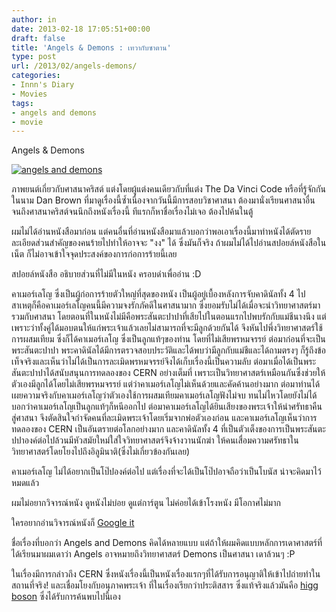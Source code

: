 ```yaml
---
author: in
date: 2013-02-18 17:05:51+00:00
draft: false
title: 'Angels & Demons : เทวากับซาตาน'
type: post
url: /2013/02/angels-demons/
categories:
- Innn's Diary
- Movies
tags:
- angels and demons
- movie
---
```


Angels & Demons

[![angels and demons](https://www.innnblog.com/wp-content/uploads/2013/02/cats.jpg)
](https://www.innnblog.com/wp-content/uploads/2013/02/cats.jpg)

ภาพยนต์เกี่ยวกับศาสนาคริสต์ แต่งโดยผู้แต่งคนเดียวกับที่แต่ง The Da Vinci Code หรือที่รู้จักกันในนาม Dan Brown ที่มาดูเรื่องนี้ซ้ำเนื่องจากวันนี้มีการสอบวิชาศาสนา ต้องมานั่งเรียนศาสนาอื่น จนถึงศาสนาคริสต์จนนึกถึงหนังเรื่องนี้ ทีแรกก็หาชื่อเรื่องไม่เจอ ต้องไปค้นในตู้

ผมไม่ได้อ่านหนังสือมาก่อน แต่คนอื่นที่อ่านหนังสือมาแล้วบอกว่าพอเอาเรื่องนี้มาทำหนังได้ตัดรายละเอียดส่วนสำคัญของคนร้ายไปทำให้อาจจะ "งง" ได้ ซึ่งมันก็จริง ถ้าผมไม่ได้ไปอ่านสปอยล์หนังสือในเน็ต ก็ไม่อาจเข้าใจจุดประสงค์ของการก่อการร้ายนี้เลย

สปอยล์หนังสือ อธิบายส่วนที่ไม่มีในหนัง ครอบดำเพื่ออ่าน :D

คาเมอร์เลโญ ซึ่งเป็นผู้ก่อการร้ายตัวใหญ่ที่สุดของหนัง เป็นผู้อยู่เบื้องหลังการจับคาดินัลทั้ง 4 ไป สาเหตุก็คือคาเมอร์เลโญคนนี้มีความจงรักภัคดีในศาสนามาก ซึ่งยอมรับไม่ได้เมื่อจะนำวิทยาศาสตร์มารวมกับศาสนา โดยตอนที่ในหนังไม่มีคือพระสันตะปาปาที่เสียไปในตอนแรกไปพบรักกับแม่ชีนางนึง แต่เพราะว่าทั้งคู่ได้มอบตนให้แก่พระเจ้าแล้วเลยไม่สามารถที่จะมีลูกด้วยกันได้ จึงหันไปพึ่งวิทยาศาสตร์ใช้การผสมเทียม ซึ่งก็ได้คาเมอร์เลโญ ซึ่งเป็นลูกแท้ๆของท่าน โดยที่ไม่เสียพรหมจรรย์ ต่อมาก่อนที่จะเป็นพระสันตะปาปา พระคาดินัลได้มีการตรวจสอบประวัติและได้พบว่ามีลูกกับแม่ชีและได้ถามตรงๆ ก็รู้ถึงข้อเท็จจริงและเห็นว่าไม่ได้เป็นการละเมิดพรหมจรรย์จึงได้เก็บเรื่องนี้เป็นความลับ ต่อมาเมื่อได้เป็นพระสันตะปาปาได้สนับสนุนการทดลองของ CERN อย่างเต็มที่ เพราะเป็นวิทยาศาสตร์เหมือนกันซึ่งช่วยให้ตัวเองมีลูกได้โดยไม่เสียพรหมจรรย์ แต่ว่าคาเมอร์เลโญไม่เห็นด้วยและคัดค้านอย่างมาก ต่อมาท่านได้เผยความจริงกับคาเมอร์เลโญว่าตัวเองใช้การผสมเทียมคาเมอร์เลโญฟังไม่จบ ทนไม่ไหวโดยยังไม่ได้บอกว่าคาเมอร์เลโญเป็นลูกแท้ๆก็หนีออกไป ต่อมาคาเมอร์เลโญได้ยินเสียงของพระเจ้าให้นำศรัทธาคืนสู่ศาสนา จึงตัดสินใจกำจัดคนที่ละเมิดพระเจ้าโดยเริ่มจากพ่อตัวเองก่อน และคาเมอร์เลโญเห็นว่าการทดลองของ CERN เป็นอันตรายต่อโลกอย่างมาก และคาดินัลทั้ง 4 ที่เป็นตัวเต็งของการเป็นพระสันตะปปาองค์ต่อไปล้วนมีหัวสมัยใหม่ใส่ใจวิทยาศาสตร์จึงจ้างวานนักฆ่า ให้คนเสื่อมความศรัทธาในวิทยาศาสตร์โดยโยงไปถึงอิลูมินาติ(ซึ่งไม่เกี่ยวข้องกันเลย)

คาเมอร์เลโญ ไม่ได้อยากเป็นโป๊ปองค์ต่อไป แต่เรื่องที่จะได้เป็นโป๊ปอาจถือว่าเป็นโบนัส น่าจะคิดมาไว้หมดแล้ว

ผมไม่อยากวิจารณ์หนัง ดูหนังไม่บ่อย ดูแต่การ์ตูน ไม่ค่อยได้เข้าโรงหนัง มีโอกาศไม่มาก

ใครอยากอ่านวิจารณ์หนังก็ [Google it](https://www.google.com/webhp?hl=th&tab=ww#hl=th&safe=active&tbo=d&output=search&sclient=psy-ab&q=%E0%B8%A7%E0%B8%B4%E0%B8%88%E0%B8%B2%E0%B8%A3%E0%B8%93%E0%B9%8C+angels+and+demons&oq=%E0%B8%A7%E0%B8%B4%E0%B8%88%E0%B8%B2%E0%B8%A3%E0%B8%93%E0%B9%8C+angels+and+demons&gs_l=hp.3..0i30.1522.1522.0.1784.1.1.0.0.0.0.151.151.0j1.1.0.cappsweb..0.0...1.1.3.psy-ab.Oj6rfN2BD4g&pbx=1&bav=on.2,or.r_gc.r_pw.r_cp.r_qf.&bvm=bv.42553238,d.bmk&fp=e7a39ac804bc4a9a&biw=1304&bih=707)

ชื่อเรื่องที่บอกว่า Angels and Demons คิดได้หลายแบบ แต่ถ้าให้ผมคิดแบบหลักการเดาศาสตร์ที่ได้เรียนมาผมเดาว่า Angels อาจหมายถึงวิทยาศาสตร์ Demons เป็นศาสนา เดาล้วนๆ :P

ในเรื่องมีการกล่าวถึง CERN ซึ่งหนังเรื่องนี้เป็นหนังเรื่องแรกๆที่ได้รับการอนุญาติให้เข้าไปถ่ายทำในสถานที่จริง! และเชื่อมโยงกับอนุภาคพระเจ้า ที่ในเรื่องเรียกว่าประติสสาร ซึ่งแท้จริงแล้วมันคือ [higg boson](http://jusci.net/node/2668) ซึ่งได้รับการค้นพบไปนี้เอง
